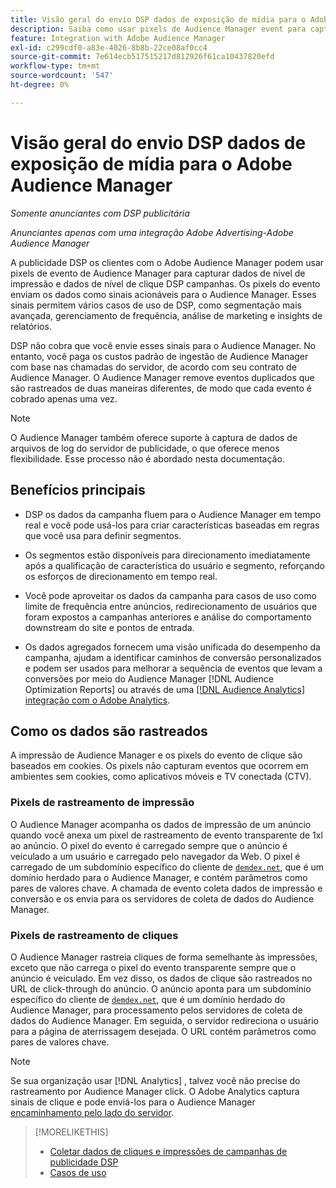 ```yaml
---
title: Visão geral do envio DSP dados de exposição de mídia para o Adobe Audience Manager
description: Saiba como usar pixels de Audience Manager event para capturar dados de nível de impressão e de cliques de campanhas de Advertising DSP
feature: Integration with Adobe Audience Manager
exl-id: c299cdf0-a83e-4026-8b8b-22ce08af0cc4
source-git-commit: 7e614ecb517515217d812926f61ca10437820efd
workflow-type: tm+mt
source-wordcount: '547'
ht-degree: 0%

---
```


# Visão geral do envio DSP dados de exposição de mídia para o Adobe Audience Manager

*Somente anunciantes com DSP publicitária*

*Anunciantes apenas com uma integração Adobe Advertising-Adobe Audience Manager*

A publicidade DSP os clientes com o Adobe Audience Manager podem usar pixels de evento de Audience Manager para capturar dados de nível de impressão e dados de nível de clique DSP campanhas. Os pixels do evento enviam os dados como sinais acionáveis para o Audience Manager. Esses sinais permitem vários casos de uso de DSP, como segmentação mais avançada, gerenciamento de frequência, análise de marketing e insights de relatórios.

DSP não cobra que você envie esses sinais para o Audience Manager. No entanto, você paga os custos padrão de ingestão de Audience Manager com base nas chamadas do servidor, de acordo com seu contrato de Audience Manager. O Audience Manager remove eventos duplicados que são rastreados de duas maneiras diferentes, de modo que cada evento é cobrado apenas uma vez.

>[!NOTE]
>
> O Audience Manager também oferece suporte à captura de dados de arquivos de log do servidor de publicidade, o que oferece menos flexibilidade. Esse processo não é abordado nesta documentação.

## Benefícios principais

* DSP os dados da campanha fluem para o Audience Manager em tempo real e você pode usá-los para criar características baseadas em regras que você usa para definir segmentos.

* Os segmentos estão disponíveis para direcionamento imediatamente após a qualificação de característica do usuário e segmento, reforçando os esforços de direcionamento em tempo real.

* Você pode aproveitar os dados da campanha para casos de uso como limite de frequência entre anúncios, redirecionamento de usuários que foram expostos a campanhas anteriores e análise do comportamento downstream do site e pontos de entrada.

* Os dados agregados fornecem uma visão unificada do desempenho da campanha, ajudam a identificar caminhos de conversão personalizados e podem ser usados para melhorar a sequência de eventos que levam a conversões por meio do Audience Manager [!DNL Audience Optimization Reports] ou através de uma [[!DNL Audience Analytics] integração com o Adobe Analytics](/help/integrations/audience-manager/audience-analytics.md).

## Como os dados são rastreados

A impressão de Audience Manager e os pixels do evento de clique são baseados em cookies. Os pixels não capturam eventos que ocorrem em ambientes sem cookies, como aplicativos móveis e TV conectada (CTV).

### Pixels de rastreamento de impressão

O Audience Manager acompanha os dados de impressão de um anúncio quando você anexa um pixel de rastreamento de evento transparente de 1xl ao anúncio. O pixel do evento é carregado sempre que o anúncio é veiculado a um usuário e carregado pelo navegador da Web. O pixel é carregado de um subdomínio específico do cliente de [`demdex.net`](https://experienceleague.adobe.com/docs/audience-manager/user-guide/reference/demdex-calls.html), que é um domínio herdado para o Audience Manager, e contém parâmetros como pares de valores chave. A chamada de evento coleta dados de impressão e conversão e os envia para os servidores de coleta de dados do Audience Manager.

### Pixels de rastreamento de cliques

O Audience Manager rastreia cliques de forma semelhante às impressões, exceto que não carrega o pixel do evento transparente sempre que o anúncio é veiculado. Em vez disso, os dados de clique são rastreados no URL de click-through do anúncio. O anúncio aponta para um subdomínio específico do cliente de [`demdex.net`](https://experienceleague.adobe.com/docs/audience-manager/user-guide/reference/demdex-calls.html), que é um domínio herdado do Audience Manager, para processamento pelos servidores de coleta de dados do Audience Manager. Em seguida, o servidor redireciona o usuário para a página de aterrissagem desejada. O URL contém parâmetros como pares de valores chave.

>[!NOTE]
>
>Se sua organização usar [!DNL Analytics] , talvez você não precise do rastreamento por Audience Manager click. O Adobe Analytics captura sinais de clique e pode enviá-los para o Audience Manager [encaminhamento pelo lado do servidor](https://experienceleague.adobe.com/docs/analytics/admin/admin-tools/server-side-forwarding/ssf.html).

>[!MORELIKETHIS]
>
>* [Coletar dados de cliques e impressões de campanhas de publicidade DSP](collect.md)
>* [Casos de uso](use-cases.md)

